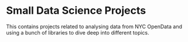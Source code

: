 # Small Data Science Projects
This contains projects related to analysing data from NYC OpenData and using a bunch of libraries to dive deep into different topics.
